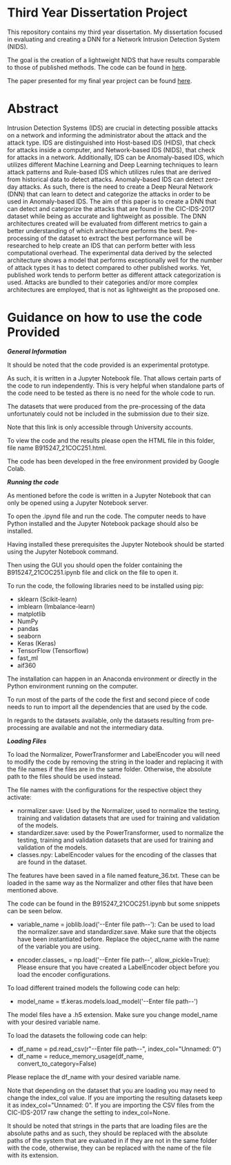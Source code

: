 # Third Year Dissertation Project

This repository contains my third year dissertation. My dissertation focused in evaluating and creating a DNN for a Network Intrusion Detection System (NIDS).

The goal is the creation of a lightweight NIDS that have results comparable to those of published methods. The code can be found in [here](/Code/Dissertation_Code.ipynb).

The paper presented for my final year project can be found [here](/DNN_NIDS_FYP_2021/Dissertation%20PDF.pdf).

# Abstract

Intrusion Detection Systems (IDS) are crucial in detecting possible attacks on a network and informing the administrator about the attack and the attack type. IDS are distinguished into Host-based IDS (HIDS), that check for attacks inside a computer, and Network-based IDS (NIDS), that check for attacks in a network. Additionally, IDS can be Anomaly-based IDS, which utilizes different Machine Learning and Deep Learning techniques to learn attack patterns and Rule-based IDS which utilizes rules that are derived from historical data to detect attacks. Anomaly-based IDS can detect zero-day attacks. As such, there is the need to create a Deep Neural Network (DNN) that can learn to detect and categorize the attacks in order to be used in Anomaly-based IDS. The aim of this paper is to create a DNN that can detect and categorize the attacks that are found in the CIC-IDS-2017 dataset while being as accurate and lightweight as possible. The DNN architectures created will be evaluated from different metrics to gain a better understanding of which architecture performs the best. Pre-processing of the dataset to extract the best performance will be researched to help create an IDS that can perform better with less computational overhead. The experimental data derived by the selected architecture shows a model that performs exceptionally well for the number of attack types it has to detect compared to other published works. Yet, published work tends to perform better as different attack categorization is used. Attacks are bundled to their categories and/or more complex architectures are employed, that is not as lightweight as the proposed one.


# Guidance on how to use the code Provided

*********General Information*********

It should be noted that the code provided is an experimental prototype.

As such, it is written in a Jupyter Notebook file. That allows certain parts of
the code to run independently. This is very helpful when standalone parts of the code
need to be tested as there is no need for the whole code to run.

The datasets that were produced from the pre-processing of the data unfortunately
could not be included in the submission due to their size.

Note that this link is only accessible through University accounts.

To view the code and the results please open the HTML file in this folder, file name B915247_21COC251.html.

The code has been developed in the free environment provided by Google Colab.


*********Running the code*********

As mentioned before the code is written in a Jupyter Notebook that can only be opened
using a Jupyter Notebook server.

To open the .ipynd file and run the code. The computer needs to have Python installed and 
the Jupyter Notebook package should also be installed.

Having installed these prerequisites the Jupyter Notebook should be started using the Jupyter Notebook command.

Then using the GUI you should open the folder containing the B915247_21COC251.ipynb file and click on the file to open it.

To run the code, the following libraries need to be installed using pip:

* sklearn (Scikit-learn)
* imblearn (Imbalance-learn)
* matplotlib
* NumPy
* pandas
* seaborn
* Keras (Keras)
* TensorFlow (Tensorflow)
* fast_ml
* aif360

The installation can happen in an Anaconda environment or directly in the Python environment running on the computer.

To run most of the parts of the code the first and second piece of code needs to run to import all the dependencies that are used by the code.

In regards to the datasets available, only the datasets resulting from pre-processing are available and not the intermediary data.


*********Loading Files*********


To load the Normalizer, PowerTransformer and LabelEncoder you will need to modify the code by removing the string in the loader and replacing it 
with the file names if the files are in the same folder. Otherwise, the absolute path to the files should be used instead.

The file names with the configurations for the respective object they activate:
* normalizer.save: Used by the Normalizer, used to normalize the testing, training and validation datasets that are used for training and validation of the models.
* standardizer.save: used by the PowerTransformer, used to normalize the testing, training and validation datasets that are used for training and validation of the models.
* classes.npy: LabelEncoder values for the encoding of the classes that are found in the dataset.

The features have been saved in a file named feature_36.txt. These can be loaded in the same way as the Normalizer and other files
that have been mentioned above.

The code can be found in the B915247_21COC251.ipynb but some snippets can be seen below.

* variable_name = joblib.load('--Enter file path--'): Can be used to load the normalizer.save and standardizer.save. Make sure that the objects have been instantiated before.
Replace the object_name with the name of the variable you are using.

* encoder.classes_ = np.load('--Enter file path--', allow_pickle=True): Please ensure that you have created a LabelEncoder object before you load the encoder configurations.


To load different trained models the following code can help:

* model_name = tf.keras.models.load_model('--Enter file path--')

The model files have a .h5 extension. Make sure you change model_name with your desired variable name.

To load the datasets the following code can help:

* df_name = pd.read_csv(r"--Enter file path--", index_col="Unnamed: 0")
* df_name = reduce_memory_usage(df_name, convert_to_category=False)

Please replace the df_name with your desired variable name.

Note that depending on the dataset that you are loading you may need to change the index_col value.
If you are importing the resulting datasets keep it as index_col="Unnamed: 0". If you are importing the CSV files from the CIC-IDS-2017 raw change the setting to index_col=None.

It should be noted that strings in the parts that are loading files are the absolute paths and as such, they should be replaced with the absolute paths of the system
that are evaluated in if they are not in the same folder with the code, otherwise, they can be replaced with the name of the file with its extension.